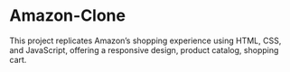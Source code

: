 # Amazon-Clone
This project replicates Amazon’s shopping experience using HTML, CSS, and JavaScript, offering a responsive design, product catalog, shopping cart.
